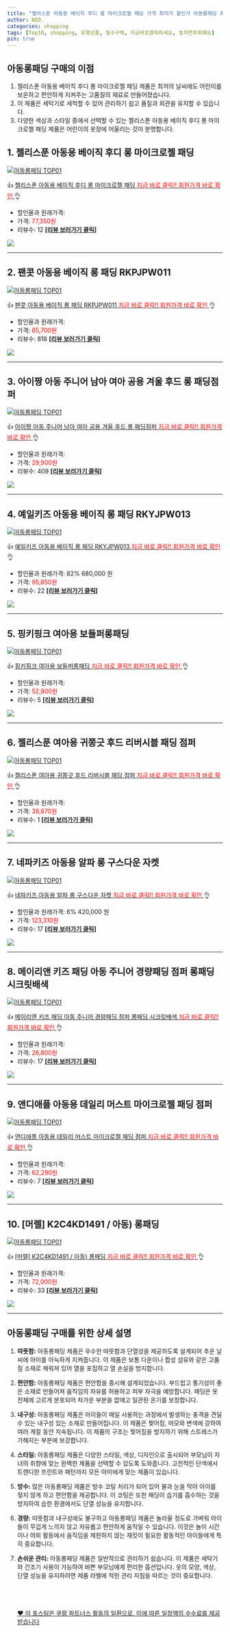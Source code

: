 ```yaml
---
title: "젤리스푼 아동용 베이직 후디 롱 마이크로젤 패딩 가격 최저가 할인가 아동롱패딩 최저가 추천 제품 비교"
author: NEO.
categories: shopping
tags: [Top10, shopping, 유행상품, 필수구매, 지금바로클릭하세요, 놓치면후회해요]
pin: true
---
```

## 아동롱패딩 구매의 이점
1. 젤리스푼 아동용 베이직 후디 롱 마이크로젤 패딩 제품은 최저의 날씨에도 어린이를 보온하고 편안하게 지켜주는 고품질의 재료로 만들어졌습니다.
2. 이 제품은 세탁기로 세척할 수 있어 관리하기 쉽고 품질과 외관을 유지할 수 있습니다.
3. 다양한 색상과 스타일 중에서 선택할 수 있는 젤리스푼 아동용 베이직 후디 롱 마이크로젤 패딩 제품은 어린이의 옷장에 어울리는 것이 분명합니다.

   

## 1. 젤리스푼 아동용 베이직 후디 롱 마이크로젤 패딩

[![아동롱패딩 TOP01](https://thumbnail7.coupangcdn.com/thumbnails/remote/490x490ex/image/vendor_inventory/dfd6/99e2c286ee690f0ec05e98f0e5f7438eceba46961fea4b2671887e102be0.jpg)](https://link.coupang.com/re/AFFSDP?lptag=AF3617701&subid=GithubCoopas&pageKey=7746826549&traceid=V0-153&itemId=20856585879&vendorItemId=87924073710)


👍 [젤리스푼 아동용 베이직 후디 롱 마이크로젤 패딩 <font color=red> 지금 바로 클릭!! 회원가격 바로 확인 </font> ](https://link.coupang.com/re/AFFSDP?lptag=AF3617701&subid=GithubCoopas&pageKey=7746826549&traceid=V0-153&itemId=20856585879&vendorItemId=87924073710) 👌 


- 할인율과 원래가격: 
- 가격: <span style='color:red'>77,350원</span>
- 리뷰수: 12  [**[리뷰 보러가기 클릭]**](https://link.coupang.com/re/AFFSDP?lptag=AF3617701&subid=GithubCoopas&pageKey=7746826549&traceid=V0-153&itemId=20856585879&vendorItemId=87924073710)

[![](/discount_price.png)](https://link.coupang.com/re/AFFSDP?lptag=AF3617701&subid=GithubCoopas&pageKey=7746826549&traceid=V0-153&itemId=20856585879&vendorItemId=87924073710)

---


   

## 2. 팬콧 아동용 베이직 롱 패딩 RKPJPW011

[![아동롱패딩 TOP01](https://thumbnail7.coupangcdn.com/thumbnails/remote/490x490ex/image/retail/images/2023/11/05/11/8/6009ccf4-3dd0-43cd-ba0a-a223d79ca752.jpg)](https://link.coupang.com/re/AFFSDP?lptag=AF3617701&subid=GithubCoopas&pageKey=7702353565&traceid=V0-153&itemId=20600927806&vendorItemId=87675658609)


👍 [팬콧 아동용 베이직 롱 패딩 RKPJPW011 <font color=red> 지금 바로 클릭!! 회원가격 바로 확인 </font> ](https://link.coupang.com/re/AFFSDP?lptag=AF3617701&subid=GithubCoopas&pageKey=7702353565&traceid=V0-153&itemId=20600927806&vendorItemId=87675658609) 👌 


- 할인율과 원래가격: 
- 가격: <span style='color:red'>85,700원</span>
- 리뷰수: 818  [**[리뷰 보러가기 클릭]**](https://link.coupang.com/re/AFFSDP?lptag=AF3617701&subid=GithubCoopas&pageKey=7702353565&traceid=V0-153&itemId=20600927806&vendorItemId=87675658609)

[![](/discount_price.png)](https://link.coupang.com/re/AFFSDP?lptag=AF3617701&subid=GithubCoopas&pageKey=7702353565&traceid=V0-153&itemId=20600927806&vendorItemId=87675658609)

---


   

## 3. 아이짱 아동 주니어 남아 여아 공용 겨울 후드 롱 패딩점퍼

[![아동롱패딩 TOP01](https://thumbnail9.coupangcdn.com/thumbnails/remote/490x490ex/image/vendor_inventory/6413/5cc965cc12cb02c241432d17c3b8f40ba3387c04bfe0b9e63fb8a4d74852.jpg)](https://link.coupang.com/re/AFFSDP?lptag=AF3617701&subid=GithubCoopas&pageKey=7728453937&traceid=V0-153&itemId=20760838779&vendorItemId=87830982909)


👍 [아이짱 아동 주니어 남아 여아 공용 겨울 후드 롱 패딩점퍼 <font color=red> 지금 바로 클릭!! 회원가격 바로 확인 </font> ](https://link.coupang.com/re/AFFSDP?lptag=AF3617701&subid=GithubCoopas&pageKey=7728453937&traceid=V0-153&itemId=20760838779&vendorItemId=87830982909) 👌 


- 할인율과 원래가격: 
- 가격: <span style='color:red'>29,900원</span>
- 리뷰수: 409  [**[리뷰 보러가기 클릭]**](https://link.coupang.com/re/AFFSDP?lptag=AF3617701&subid=GithubCoopas&pageKey=7728453937&traceid=V0-153&itemId=20760838779&vendorItemId=87830982909)

[![](/discount_price.png)](https://link.coupang.com/re/AFFSDP?lptag=AF3617701&subid=GithubCoopas&pageKey=7728453937&traceid=V0-153&itemId=20760838779&vendorItemId=87830982909)

---


   

## 4. 예일키즈 아동용 베이직 롱 패딩 RKYJPW013

[![아동롱패딩 TOP01](https://thumbnail10.coupangcdn.com/thumbnails/remote/490x490ex/image/retail/images/2023/11/04/12/9/9aeb0d3c-5f61-4173-b585-c152d9627a75.jpg)](https://link.coupang.com/re/AFFSDP?lptag=AF3617701&subid=GithubCoopas&pageKey=7696311724&traceid=V0-153&itemId=20593967627&vendorItemId=87668829140)


👍 [예일키즈 아동용 베이직 롱 패딩 RKYJPW013 <font color=red> 지금 바로 클릭!! 회원가격 바로 확인 </font> ](https://link.coupang.com/re/AFFSDP?lptag=AF3617701&subid=GithubCoopas&pageKey=7696311724&traceid=V0-153&itemId=20593967627&vendorItemId=87668829140) 👌 


- 할인율과 원래가격: 82%  680,000   원
- 가격: <span style='color:red'>95,850원</span>
- 리뷰수: 22  [**[리뷰 보러가기 클릭]**](https://link.coupang.com/re/AFFSDP?lptag=AF3617701&subid=GithubCoopas&pageKey=7696311724&traceid=V0-153&itemId=20593967627&vendorItemId=87668829140)

[![](/discount_price.png)](https://link.coupang.com/re/AFFSDP?lptag=AF3617701&subid=GithubCoopas&pageKey=7696311724&traceid=V0-153&itemId=20593967627&vendorItemId=87668829140)

---


   

## 5. 핑키핑크 여아용 보들퍼롱패딩

[![아동롱패딩 TOP01](https://thumbnail7.coupangcdn.com/thumbnails/remote/490x490ex/image/vendor_inventory/79c2/c3608bc4b610eb8cd7762a2a61a044b411adf4765c3325745afa53aab29c.jpg)](https://link.coupang.com/re/AFFSDP?lptag=AF3617701&subid=GithubCoopas&pageKey=7776731234&traceid=V0-153&itemId=21008946754&vendorItemId=88072646549)


👍 [핑키핑크 여아용 보들퍼롱패딩 <font color=red> 지금 바로 클릭!! 회원가격 바로 확인 </font> ](https://link.coupang.com/re/AFFSDP?lptag=AF3617701&subid=GithubCoopas&pageKey=7776731234&traceid=V0-153&itemId=21008946754&vendorItemId=88072646549) 👌 


- 할인율과 원래가격: 
- 가격: <span style='color:red'>52,900원</span>
- 리뷰수: 5  [**[리뷰 보러가기 클릭]**](https://link.coupang.com/re/AFFSDP?lptag=AF3617701&subid=GithubCoopas&pageKey=7776731234&traceid=V0-153&itemId=21008946754&vendorItemId=88072646549)

[![](/discount_price.png)](https://link.coupang.com/re/AFFSDP?lptag=AF3617701&subid=GithubCoopas&pageKey=7776731234&traceid=V0-153&itemId=21008946754&vendorItemId=88072646549)

---


   

## 6. 젤리스푼 여아용 귀쫑긋 후드 리버시블 패딩 점퍼

[![아동롱패딩 TOP01](https://thumbnail7.coupangcdn.com/thumbnails/remote/490x490ex/image/vendor_inventory/9d89/a8c564495e97f79f5fed7a920696c0ffb6f8900d838ed6f54afc5471760c.jpg)](https://link.coupang.com/re/AFFSDP?lptag=AF3617701&subid=GithubCoopas&pageKey=6827338737&traceid=V0-153&itemId=16198589530&vendorItemId=83529247052)


👍 [젤리스푼 여아용 귀쫑긋 후드 리버시블 패딩 점퍼 <font color=red> 지금 바로 클릭!! 회원가격 바로 확인 </font> ](https://link.coupang.com/re/AFFSDP?lptag=AF3617701&subid=GithubCoopas&pageKey=6827338737&traceid=V0-153&itemId=16198589530&vendorItemId=83529247052) 👌 


- 할인율과 원래가격: 
- 가격: <span style='color:red'>38,870원</span>
- 리뷰수: 1  [**[리뷰 보러가기 클릭]**](https://link.coupang.com/re/AFFSDP?lptag=AF3617701&subid=GithubCoopas&pageKey=6827338737&traceid=V0-153&itemId=16198589530&vendorItemId=83529247052)

[![](/discount_price.png)](https://link.coupang.com/re/AFFSDP?lptag=AF3617701&subid=GithubCoopas&pageKey=6827338737&traceid=V0-153&itemId=16198589530&vendorItemId=83529247052)

---


   

## 7. 네파키즈 아동용 알파 롱 구스다운 자켓

[![아동롱패딩 TOP01](https://thumbnail9.coupangcdn.com/thumbnails/remote/490x490ex/image/rs_quotation_api/01s6lom9/9ef3360013354c68a10551e4bccebc70.JPG)](https://link.coupang.com/re/AFFSDP?lptag=AF3617701&subid=GithubCoopas&pageKey=7692211719&traceid=V0-153&itemId=20573085826&vendorItemId=87648410072)


👍 [네파키즈 아동용 알파 롱 구스다운 자켓 <font color=red> 지금 바로 클릭!! 회원가격 바로 확인 </font> ](https://link.coupang.com/re/AFFSDP?lptag=AF3617701&subid=GithubCoopas&pageKey=7692211719&traceid=V0-153&itemId=20573085826&vendorItemId=87648410072) 👌 


- 할인율과 원래가격: 6%  420,000   원
- 가격: <span style='color:red'>123,310원</span>
- 리뷰수: 17  [**[리뷰 보러가기 클릭]**](https://link.coupang.com/re/AFFSDP?lptag=AF3617701&subid=GithubCoopas&pageKey=7692211719&traceid=V0-153&itemId=20573085826&vendorItemId=87648410072)

[![](/discount_price.png)](https://link.coupang.com/re/AFFSDP?lptag=AF3617701&subid=GithubCoopas&pageKey=7692211719&traceid=V0-153&itemId=20573085826&vendorItemId=87648410072)

---


   

## 8. 메이리앤 키즈 패딩 아동 주니어 경량패딩 점퍼 롱패딩 시크릿배색

[![아동롱패딩 TOP01](https://thumbnail8.coupangcdn.com/thumbnails/remote/490x490ex/image/vendor_inventory/a4c6/86ba2b7fa2fb849b45acbe22a87b7df5dac2718cccb30d82dd53be1e1118.jpg)](https://link.coupang.com/re/AFFSDP?lptag=AF3617701&subid=GithubCoopas&pageKey=6908163805&traceid=V0-153&itemId=17233265854&vendorItemId=84836637136)


👍 [메이리앤 키즈 패딩 아동 주니어 경량패딩 점퍼 롱패딩 시크릿배색 <font color=red> 지금 바로 클릭!! 회원가격 바로 확인 </font> ](https://link.coupang.com/re/AFFSDP?lptag=AF3617701&subid=GithubCoopas&pageKey=6908163805&traceid=V0-153&itemId=17233265854&vendorItemId=84836637136) 👌 


- 할인율과 원래가격: 
- 가격: <span style='color:red'>26,800원</span>
- 리뷰수: 17  [**[리뷰 보러가기 클릭]**](https://link.coupang.com/re/AFFSDP?lptag=AF3617701&subid=GithubCoopas&pageKey=6908163805&traceid=V0-153&itemId=17233265854&vendorItemId=84836637136)

[![](/discount_price.png)](https://link.coupang.com/re/AFFSDP?lptag=AF3617701&subid=GithubCoopas&pageKey=6908163805&traceid=V0-153&itemId=17233265854&vendorItemId=84836637136)

---


   

## 9. 앤디애플 아동용 데일리 머스트 마이크로젤 패딩 점퍼

[![아동롱패딩 TOP01](https://thumbnail8.coupangcdn.com/thumbnails/remote/490x490ex/image/vendor_inventory/3e0b/d66eb9dea25435cd6058ced5212a6c40652599a02589d607fb1fc6bed5b3.jpg)](https://link.coupang.com/re/AFFSDP?lptag=AF3617701&subid=GithubCoopas&pageKey=6941898459&traceid=V0-153&itemId=16836921911&vendorItemId=84190505597)


👍 [앤디애플 아동용 데일리 머스트 마이크로젤 패딩 점퍼 <font color=red> 지금 바로 클릭!! 회원가격 바로 확인 </font> ](https://link.coupang.com/re/AFFSDP?lptag=AF3617701&subid=GithubCoopas&pageKey=6941898459&traceid=V0-153&itemId=16836921911&vendorItemId=84190505597) 👌 


- 할인율과 원래가격: 
- 가격: <span style='color:red'>62,290원</span>
- 리뷰수: 7  [**[리뷰 보러가기 클릭]**](https://link.coupang.com/re/AFFSDP?lptag=AF3617701&subid=GithubCoopas&pageKey=6941898459&traceid=V0-153&itemId=16836921911&vendorItemId=84190505597)

[![](/discount_price.png)](https://link.coupang.com/re/AFFSDP?lptag=AF3617701&subid=GithubCoopas&pageKey=6941898459&traceid=V0-153&itemId=16836921911&vendorItemId=84190505597)

---


   

## 10. [머렐] K2C4KD1491 / 아동) 롱패딩

[![아동롱패딩 TOP01](https://thumbnail9.coupangcdn.com/thumbnails/remote/490x490ex/image/vendor_inventory/d68d/712349ea7660baa19ce0fcc50bbf807f3cbf5a91faceef0111b4aaf4696d.png)](https://link.coupang.com/re/AFFSDP?lptag=AF3617701&subid=GithubCoopas&pageKey=7794242891&traceid=V0-153&itemId=21093768111&vendorItemId=88155777068)


👍 [[머렐] K2C4KD1491 / 아동) 롱패딩 <font color=red> 지금 바로 클릭!! 회원가격 바로 확인 </font> ](https://link.coupang.com/re/AFFSDP?lptag=AF3617701&subid=GithubCoopas&pageKey=7794242891&traceid=V0-153&itemId=21093768111&vendorItemId=88155777068) 👌 


- 할인율과 원래가격: 
- 가격: <span style='color:red'>72,000원</span>
- 리뷰수: 33  [**[리뷰 보러가기 클릭]**](https://link.coupang.com/re/AFFSDP?lptag=AF3617701&subid=GithubCoopas&pageKey=7794242891&traceid=V0-153&itemId=21093768111&vendorItemId=88155777068)

[![](/discount_price.png)](https://link.coupang.com/re/AFFSDP?lptag=AF3617701&subid=GithubCoopas&pageKey=7794242891&traceid=V0-153&itemId=21093768111&vendorItemId=88155777068)

---
## 아동롱패딩 구매를 위한 상세 설명
1. **따뜻함:** 아동롱패딩 제품은 우수한 따뜻함과 단열성을 제공하도록 설계되어 추운 날씨에 아이를 아늑하게 지켜줍니다. 이 제품은 보통 다운이나 합성 섬유와 같은 고품질 소재로 채워져 있어 열을 포집하고 열 손실을 방지합니다.

2. **편안함:** 아동롱패딩 제품은 편안함을 중시해 설계되었습니다. 부드럽고 통기성이 좋은 소재로 만들어져 움직임의 자유를 허용하고 피부 자극을 예방합니다. 패딩은 옷 전체에 고르게 분포되어 차가운 부분을 없애고 일관된 온기를 보장합니다.

3. **내구성:** 아동롱패딩 제품은 아이들이 매일 사용하는 과정에서 발생하는 충격을 견딜 수 있는 내구성 있는 소재로 만들어집니다. 이 제품은 찢어짐, 마모와 변색에 강하여 여러 계절 동안 지속됩니다. 이 제품의 구조는 찢어짐을 방지하기 위해 스트레스가 가해지는 부분에 보강합니다.

4. **스타일:** 아동롱패딩 제품은 다양한 스타일, 색상, 디자인으로 출시되어 부모님이 자녀의 취향에 맞는 완벽한 제품을 선택할 수 있도록 도와줍니다. 고전적인 단색에서 트렌디한 프린트와 패턴까지 모든 아이에게 맞는 제품이 있습니다.

5. **방수:** 많은 아동롱패딩 제품은 방수 코팅 처리가 되어 있어 물과 눈을 막아 아이를 젖지 않게 하고 편안함을 제공합니다. 이 코팅은 또한 패딩이 습기를 흡수하는 것을 방지하여 습한 환경에서도 단열 성능을 유지합니다.

6. **경량:** 따뜻함과 내구성에도 불구하고 아동롱패딩 제품은 놀라울 정도로 가벼워 아이들이 무겁게 느끼지 않고 자유롭고 편안하게 움직일 수 있습니다. 이것은 놀이 시간이나 야외 활동에서 움직임을 제한하지 않는 재킷이 필요한 활동적인 아이들에게 특히 중요합니다.

7. **손쉬운 관리:** 아동롱패딩 제품은 일반적으로 관리하기 쉽습니다. 이 제품은 세탁기와 건조기 사용이 가능하여 바쁜 부모님에게 편리한 옵션입니다. 옷의 모양, 색상, 단열 성능을 유지하려면 제품 라벨에 적힌 관리 지침을 따르는 것이 중요합니다.<br><br><br><br><br> [ ❤  이 포스팅은 쿠팡 파트너스 활동의 일환으로, 이에 따른 일정액의 수수료를 제공받습니다](https://link.coupang.com/a/bcEFyh)